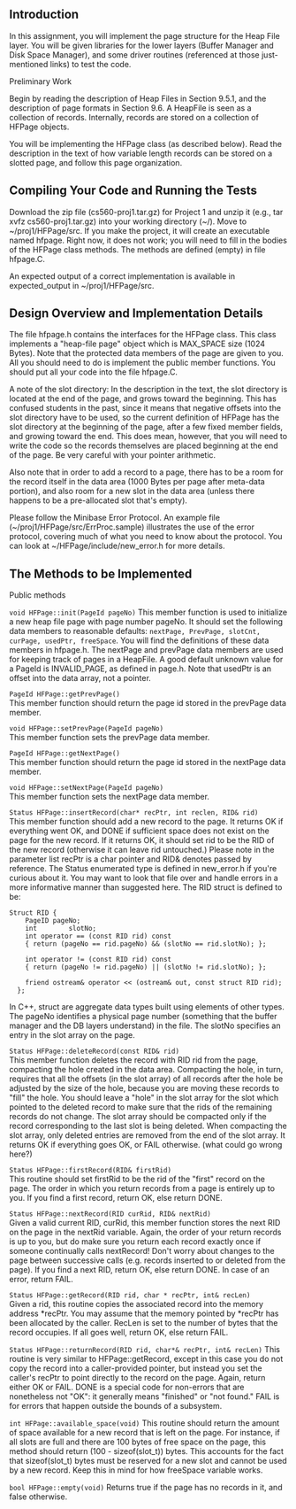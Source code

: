 ## Introduction
In this assignment, you will implement the page structure for the Heap File layer. You will be given libraries for the lower layers (Buffer Manager and Disk Space Manager), and some driver routines (referenced at those just-mentioned links) to test the code.

Preliminary Work

Begin by reading the description of Heap Files in Section 9.5.1, and the description of page formats in Section 9.6. A HeapFile is seen as a collection of records. Internally, records are stored on a collection of HFPage objects.

You will be implementing the HFPage class (as described below). Read the description in the text of how variable length records can be stored on a slotted page, and follow this page organization.

## Compiling Your Code and Running the Tests

Download the zip file (cs560-proj1.tar.gz) for Project 1 and unzip it (e.g., tar xvfz cs560-proj1.tar.gz) into your working directory (~/). Move to ~/proj1/HFPage/src. If you make the project, it will create an executable named hfpage. Right now, it does not work; you will need to fill in the bodies of the HFPage class methods. The methods are defined (empty) in file hfpage.C.

An expected output of a correct implementation is available in expected_output in ~/proj1/HFPage/src.

## Design Overview and Implementation Details

The file hfpage.h contains the interfaces for the HFPage class. This class implements a "heap-file page" object which is MAX_SPACE size (1024 Bytes). Note that the protected data members of the page are given to you. All you should need to do is implement the public member functions. You should put all your code into the file hfpage.C.

A note of the slot directory: In the description in the text, the slot directory is located at the end of the page, and grows toward the beginning. This has confused students in the past, since it means that negative offsets into the slot directory have to be used, so the current definition of HFPage has the slot directory at the beginning of the page, after a few fixed member fields, and growing toward the end. This does mean, however, that you will need to write the code so the records themselves are placed beginning at the end of the page. Be very careful with your pointer arithmetic.

Also note that in order to add a record to a page, there has to be a room for the record itself in the data area (1000 Bytes per page after meta-data portion), and also room for a new slot in the data area (unless there happens to be a pre-allocated slot that's empty).

Please follow the Minibase Error Protocol. An example file (~/proj1/HFPage/src/ErrProc.sample) illustrates the use of the error protocol, covering much of what you need to know about the protocol. You can look at ~/HFPage/include/new_error.h for more details.

## The Methods to be Implemented

Public methods  

```void HFPage::init(PageId pageNo)```
This member function is used to initialize a new heap file page with page number pageNo. It should set the following data members to reasonable defaults: ```nextPage, PrevPage, slotCnt, curPage, usedPtr, freeSpace```. You will find the definitions of these data members in hfpage.h. The nextPage and prevPage data members are used for keeping track of pages in a HeapFile. A good default unknown value for a PageId is INVALID_PAGE, as defined in page.h. Note that usedPtr is an offset into the data array, not a pointer.

```PageId HFPage::getPrevPage()```   
This member function should return the page id stored in the prevPage data member.

```void HFPage::setPrevPage(PageId pageNo)```  
This member function sets the prevPage data member.

```PageId HFPage::getNextPage()```   
This member function should return the page id stored in the nextPage data member.

```void HFPage::setNextPage(PageId pageNo)```   
This member function sets the nextPage data member.

```Status HFPage::insertRecord(char* recPtr, int reclen, RID& rid)```   
This member function should add a new record to the page. It returns OK if everything went OK, and DONE if sufficient space does not exist on the page for the new record. If it returns OK, it should set rid to be the RID of the new record (otherwise it can leave rid untouched.) Please note in the parameter list recPtr is a char pointer and RID& denotes passed by reference. The Status enumerated type is defined in new_error.h if you're curious about it. You may want to look that file over and handle errors in a more informative manner than suggested here. The RID struct is defined to be:

```
Struct RID {
	PageID pageNo;
	int        slotNo;
	int operator == (const RID rid) const
	{ return (pageNo == rid.pageNo) && (slotNo == rid.slotNo); };

	int operator != (const RID rid) const
	{ return (pageNo != rid.pageNo) || (slotNo != rid.slotNo); };

	friend ostream& operator << (ostream& out, const struct RID rid);
  };
 ```
  
In C++, struct are aggregate data types built using elements of other types. The pageNo identifies a physical page number (something that the buffer manager and the DB layers understand) in the file. The slotNo specifies an entry in the slot array on the page.

```Status HFPage::deleteRecord(const RID& rid)```    
This member function deletes the record with RID rid from the page, compacting the hole created in the data area. Compacting the hole, in turn, requires that all the offsets (in the slot array) of all records after the hole be adjusted by the size of the hole, because you are moving these records to "fill" the hole. You should leave a "hole" in the slot array for the slot which pointed to the deleted record to make sure that the rids of the remaining records do not change. The slot array should be compacted only if the record corresponding to the last slot is being deleted. When compacting the slot array, only deleted entries are removed from the end of the slot array. It returns OK if everything goes OK, or FAIL otherwise. (what could go wrong here?)

```Status HFPage::firstRecord(RID& firstRid)```  
This routine should set firstRid to be the rid of the "first" record on the page. The order in which you return records from a page is entirely up to you. If you find a first record, return OK, else return DONE.

```Status HFPage::nextRecord(RID curRid, RID& nextRid)```  
Given a valid current RID, curRid, this member function stores the next RID on the page in the nextRid variable. Again, the order of your return records is up to you, but do make sure you return each record exactly once if someone continually calls nextRecord! Don't worry about changes to the page between successive calls (e.g. records inserted to or deleted from the page). If you find a next RID, return OK, else return DONE. In case of an error, return FAIL.

```Status HFPage::getRecord(RID rid, char * recPtr, int& recLen)```  
Given a rid, this routine copies the associated record into the memory address *recPtr. You may assume that the memory pointed by *recPtr has been allocated by the caller. RecLen is set to the number of bytes that the record occupies. If all goes well, return OK, else return FAIL.

```Status HFPage::returnRecord(RID rid, char*& recPtr, int& recLen)``` 
This routine is very similar to HFPage::getRecord, except in this case you do not copy the record into a caller-provided pointer, but instead you set the caller's recPtr to point directly to the record on the page. Again, return either OK or FAIL.
DONE is a special code for non-errors that are nonetheless not "OK": it generally means "finished" or "not found." FAIL is for errors that happen outside the bounds of a subsystem.

```int HFPage::available_space(void)``` 
This routine should return the amount of space available for a new record that is left on the page. For instance, if all slots are full and there are 100 bytes of free space on the page, this method should return (100 - sizeof(slot_t)) bytes. This accounts for the fact that sizeof(slot_t) bytes must be reserved for a new slot and cannot be used by a new record. Keep this in mind for how freeSpace variable works.
  
```bool HFPage::empty(void)``` 
Returns true if the page has no records in it, and false otherwise.

